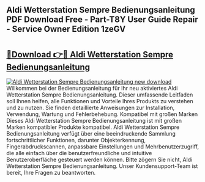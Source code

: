 ## Aldi Wetterstation Sempre Bedienungsanleitung PDF Download Free - Part-T8Y User Guide Repair - Service Owner Edition 1zeGV

# <h2><a href="http://df4qte9.blite.top/?on=Aldi+Wetterstation+Sempre+Bedienungsanleitung">🔗Download 👉🔴 Aldi Wetterstation Sempre Bedienungsanleitung</a></h2>

[![Aldi Wetterstation Sempre Bedienungsanleitung new download](https://i.imgur.com/lujVjoI.png)](http://df4qte9.blite.top/?on=Aldi+Wetterstation+Sempre+Bedienungsanleitung)
Willkommen bei der Bedienungsanleitung für Ihr neu aktiviertes Aldi Wetterstation Sempre Bedienungsanleitung. Dieser umfassende Leitfaden soll Ihnen helfen, alle Funktionen und Vorteile Ihres Produkts zu verstehen und zu nutzen. Sie finden detaillierte Anweisungen zur Installation, Verwendung, Wartung und Fehlerbehebung. Kompatibel mit großen Marken Dieses Aldi Wetterstation Sempre Bedienungsanleitung ist mit großen Marken kompatibler Produkte kompatibel. Aldi Wetterstation Sempre Bedienungsanleitung verfügt über eine beeindruckende Sammlung fortschrittlicher Funktionen, darunter Objekterkennung, Fingerabdruckscannen, anpassbare Einstellungen und Mehrbenutzerzugriff, die alle einfach über die benutzerfreundliche und intuitive Benutzeroberfläche gesteuert werden können. Bitte zögern Sie nicht, Aldi Wetterstation Sempre Bedienungsanleitung. Unser Kundensupport-Team ist bereit, Ihre Fragen zu beantworten.

